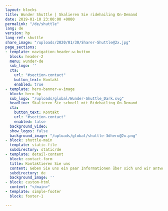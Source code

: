 ```yaml
---
layout: blocks
title: Wunder Shuttle | Skalieren Sie ridehailing On-Demand
date: 2019-01-10 23:00:00 +0000
permalink: "/de/shuttle"
lang: de
version: hp
lang-ref: shuttle
share_image: "/uploads/2020/01/30/Sharer-Shuttle@2x.jpg"
page_sections:
- template: navigation-header-w-button
  block: header-2
  menu: wunder-de
  sub_logo: ''
  cta:
    url: "#section-contact"
    button_text: Kontakt
    enabled: true
- template: hero-banner-w-image
  block: hero-hp
  sub_logo: "/uploads/global/Wunder-Shuttle_Dark.svg"
  headline: Skalieren Sie schnell mit Ridehailing On-Demand
  cta:
    button_text: Kontakt
    url: "#section-contact"
    enabled: false
  background_video:
  show_logos: false
  background_image: "/uploads/global/shuttle-3dhero@2x.png"
- block: shuttle-main
  template: static-file
  subdirectory: static/de
- template: detail-content
  block: contact-form
  title: Kontaktieren Sie uns
  content: Geben Sie uns ein paar Informationen über sich und wir antworten Ihnen innerhalb von 24 Stunden
  subdirectory: de
  background_image: ''
- block: custom-html
  content: "</main>"
- template: simple-footer
  block: footer-1

---
```

